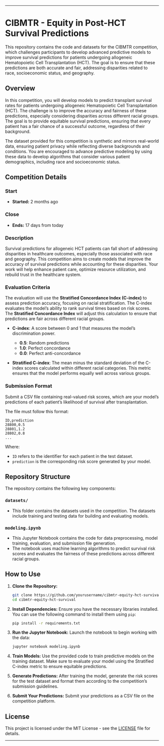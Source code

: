 
---

# CIBMTR - Equity in Post-HCT Survival Predictions

This repository contains the code and datasets for the CIBMTR competition, which challenges participants to develop advanced predictive models to improve survival predictions for patients undergoing allogeneic Hematopoietic Cell Transplantation (HCT). The goal is to ensure that these predictions are both accurate and fair, addressing disparities related to race, socioeconomic status, and geography.

## Overview

In this competition, you will develop models to predict transplant survival rates for patients undergoing allogeneic Hematopoietic Cell Transplantation (HCT). The challenge is to improve the accuracy and fairness of these predictions, especially considering disparities across different racial groups. The goal is to provide equitable survival predictions, ensuring that every patient has a fair chance of a successful outcome, regardless of their background.

The dataset provided for this competition is synthetic and mirrors real-world data, ensuring patient privacy while reflecting diverse backgrounds and conditions. You are encouraged to advance predictive modeling by using these data to develop algorithms that consider various patient demographics, including race and socioeconomic status.

## Competition Details

### Start
- **Started:** 2 months ago

### Close
- **Ends:** 17 days from today

### Description
Survival predictions for allogeneic HCT patients can fall short of addressing disparities in healthcare outcomes, especially those associated with race and geography. This competition aims to create models that improve the accuracy of survival predictions while accounting for these disparities. Your work will help enhance patient care, optimize resource utilization, and rebuild trust in the healthcare system.

### Evaluation Criteria
The evaluation will use the **Stratified Concordance Index (C-index)** to assess prediction accuracy, focusing on racial stratification. The C-index evaluates the model’s ability to rank survival times based on risk scores. The **Stratified Concordance Index** will adjust this calculation to ensure that predictions are fair across different racial groups.

- **C-index**: A score between 0 and 1 that measures the model’s discrimination power.
    - **0.5**: Random predictions
    - **1.0**: Perfect concordance
    - **0.0**: Perfect anti-concordance

- **Stratified C-index**: The mean minus the standard deviation of the C-index scores calculated within different racial categories. This metric ensures that the model performs equally well across various groups.

### Submission Format
Submit a CSV file containing real-valued risk scores, which are your model’s predictions of each patient’s likelihood of survival after transplantation.

The file must follow this format:

```
ID,prediction
28800,0.5
28801,1.2
28802,0.8
...
```

Where:
- `ID` refers to the identifier for each patient in the test dataset.
- `prediction` is the corresponding risk score generated by your model.

## Repository Structure

The repository contains the following key components:

### `datasets/`
- This folder contains the datasets used in the competition. The datasets include training and testing data for building and evaluating models.

### `modeling.ipynb`
- This Jupyter Notebook contains the code for data preprocessing, model training, evaluation, and submission file generation.
- The notebook uses machine learning algorithms to predict survival risk scores and evaluates the fairness of these predictions across different racial groups.

## How to Use

1. **Clone the Repository:**
   ```bash
   git clone https://github.com/yourusername/cibmtr-equity-hct-survival.git
   cd cibmtr-equity-hct-survival
   ```

2. **Install Dependencies:**
   Ensure you have the necessary libraries installed. You can use the following command to install them using `pip`:
   ```bash
   pip install -r requirements.txt
   ```

3. **Run the Jupyter Notebook:**
   Launch the notebook to begin working with the data:
   ```bash
   jupyter notebook modeling.ipynb
   ```

4. **Train Models:**
   Use the provided code to train predictive models on the training dataset. Make sure to evaluate your model using the Stratified C-index metric to ensure equitable predictions.

5. **Generate Predictions:**
   After training the model, generate the risk scores for the test dataset and format them according to the competition’s submission guidelines.

6. **Submit Your Predictions:**
   Submit your predictions as a CSV file on the competition platform.

## License

This project is licensed under the MIT License - see the [LICENSE](LICENSE) file for details.

---

